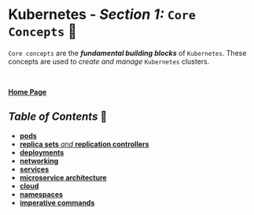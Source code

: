 
# **Kubernetes** - ***Section 1:*** `Core Concepts` 🧠


`Core concepts` are the ***fundamental building blocks*** of `Kubernetes`. These concepts are used to *create and manage* `Kubernetes` clusters.

<br />

[**Home Page**](/)  
## ***Table of Contents*** 📜

* [**pods**](01-pods/)
* [**replica sets** *and* **replication controllers**](02-replica-sets/)
* [**deployments**](03-deployments/)
* [**networking**](04-networking/)
* [**services**](05-services/)
* [**microservice architecture**](06-microservices-architecture/)
* [**cloud**](07-kubernetes-on-cloud/)
* [**namespaces**](08-namespaces/)
* [**imperative commands**](09-imperative-commands/)

<br>



